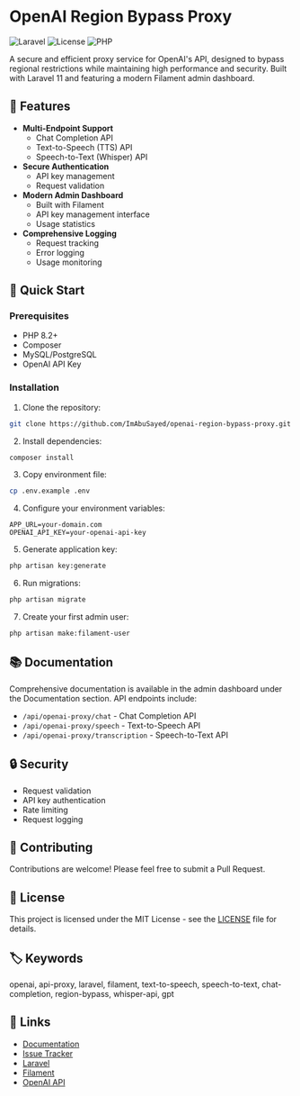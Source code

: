 # OpenAI Region Bypass Proxy

![Laravel](https://img.shields.io/badge/Laravel-11.x-red.svg)
![License](https://img.shields.io/badge/license-MIT-blue.svg)
![PHP](https://img.shields.io/badge/PHP-8.2+-purple.svg)

A secure and efficient proxy service for OpenAI's API, designed to bypass regional restrictions while maintaining high performance and security. Built with Laravel 11 and featuring a modern Filament admin dashboard.

## 🌟 Features

- **Multi-Endpoint Support**
  - Chat Completion API
  - Text-to-Speech (TTS) API
  - Speech-to-Text (Whisper) API
- **Secure Authentication**
  - API key management
  - Request validation
- **Modern Admin Dashboard**
  - Built with Filament
  - API key management interface
  - Usage statistics
- **Comprehensive Logging**
  - Request tracking
  - Error logging
  - Usage monitoring

## 🚀 Quick Start

### Prerequisites

- PHP 8.2+
- Composer
- MySQL/PostgreSQL
- OpenAI API Key

### Installation

1. Clone the repository:

```bash
git clone https://github.com/ImAbuSayed/openai-region-bypass-proxy.git
```

2. Install dependencies:

```bash
composer install
```

3. Copy environment file:

```bash
cp .env.example .env
```

4. Configure your environment variables:

```env
APP_URL=your-domain.com
OPENAI_API_KEY=your-openai-api-key
```

5. Generate application key:

```bash
php artisan key:generate
```

6. Run migrations:

```bash
php artisan migrate
```

7. Create your first admin user:

```bash
php artisan make:filament-user
```

## 📚 Documentation

Comprehensive documentation is available in the admin dashboard under the Documentation section. API endpoints include:

- `/api/openai-proxy/chat` - Chat Completion API
- `/api/openai-proxy/speech` - Text-to-Speech API
- `/api/openai-proxy/transcription` - Speech-to-Text API

## 🔒 Security

- Request validation
- API key authentication
- Rate limiting
- Request logging

## 🤝 Contributing

Contributions are welcome! Please feel free to submit a Pull Request.

## 📝 License

This project is licensed under the MIT License - see the [LICENSE](LICENSE) file for details.

## 🏷️ Keywords

openai, api-proxy, laravel, filament, text-to-speech, speech-to-text, chat-completion, region-bypass, whisper-api, gpt

## 🔗 Links

- [Documentation](https://your-domain.com/admin/documentation)
- [Issue Tracker](https://github.com/yourusername/openai-region-bypass-proxy/issues)
- [Laravel](https://laravel.com)
- [Filament](https://filamentphp.com)
- [OpenAI API](https://platform.openai.com/docs/api-reference)
